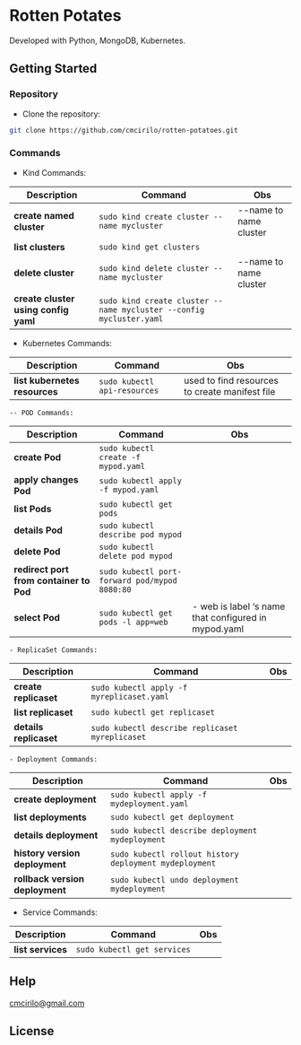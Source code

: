 # Rotten Potates

Developed with Python, MongoDB, Kubernetes.

## Getting Started

### Repository

- Clone the repository:

```sh
git clone https://github.com/cmcirilo/rotten-potatoes.git
```

### Commands

- Kind Commands:

| Description                          | Command                                                             | Obs                    |
| ------------------------------------ | ------------------------------------------------------------------- | ---------------------- |
| **create named cluster**             | `sudo kind create cluster --name mycluster`                         | --name to name cluster |
| **list clusters**                    | `sudo kind get clusters`                                            |                        |
| **delete cluster**                   | `sudo kind delete cluster --name mycluster`                         | --name to name cluster |
| **create cluster using config yaml** | `sudo kind create cluster --name mycluster --config mycluster.yaml` |                        |

- Kubernetes Commands:

| Description                   | Command                      | Obs                                            |
| ----------------------------- | ---------------------------- | ---------------------------------------------- |
| **list kubernetes resources** | `sudo kubectl api-resources` | used to find resources to create manifest file |

    -- POD Commands:

| Description                             | Command                                       | Obs                                                  |
| --------------------------------------- | --------------------------------------------- | ---------------------------------------------------- |
| **create Pod**                          | `sudo kubectl create -f mypod.yaml`           |                                                      |
| **apply changes Pod**                   | `sudo kubectl apply -f mypod.yaml`            |                                                      |
| **list Pods**                           | `sudo kubectl get pods`                       |                                                      |
| **details Pod**                         | `sudo kubectl describe pod mypod`             |                                                      |
| **delete Pod**                          | `sudo kubectl delete pod mypod`               |                                                      |
| **redirect port from container to Pod** | `sudo kubectl port-forward pod/mypod 8080:80` |                                                      |
| **select Pod**                          | `sudo kubectl get pods -l app=web`            | - web is label ‘s name that configured in mypod.yaml |

    - ReplicaSet Commands:

| Description            | Command                                         | Obs |
| ---------------------- | ----------------------------------------------- | --- |
| **create replicaset**  | `sudo kubectl apply -f myreplicaset.yaml`       |     |
| **list replicaset**    | `sudo kubectl get replicaset`                   |     |
| **details replicaset** | `sudo kubectl describe replicaset myreplicaset` |     |

    - Deployment Commands:

| Description                     | Command                                                | Obs |
| ------------------------------- | ------------------------------------------------------ | --- |
| **create deployment**           | `sudo kubectl apply -f mydeployment.yaml`              |     |
| **list deployments**            | `sudo kubectl get deployment`                          |     |
| **details deployment**          | `sudo kubectl describe deployment mydeployment`        |     |
| **history version deployment**  | `sudo kubectl rollout history deployment mydeployment` |     |
| **rollback version deployment** | `sudo kubectl undo deployment mydeployment`            |     |

- Service Commands:

| Description       | Command                     | Obs |
| ----------------- | --------------------------- | --- |
| **list services** | `sudo kubectl get services` |     |

## Help

cmcirilo@gmail.com

## License

